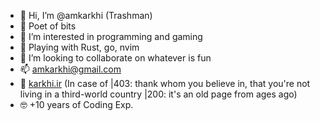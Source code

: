 - 👋 Hi, I’m @amkarkhi (Trashman)
- 🤖 Poet of bits
- 👀 I’m interested in programming and gaming
- 🌱 Playing with Rust, go, nvim 
- 💞️ I’m looking to collaborate on whatever is fun
- 📫 amkarkhi@gmail.com
- 🛑 [karkhi.ir](https://karkhi.ir/) (In case of |403: thank whom you believe in, that you're not living in a third-world country |200: it's an old page from ages ago)
- 🤓 +10 years of Coding Exp. 
<!---
amkarkhi/amkarkhi is a ✨ special ✨ repository because its `README.md` (this file) appears on your GitHub profile.
You can click the Preview link to take a look at your changes.
--->
